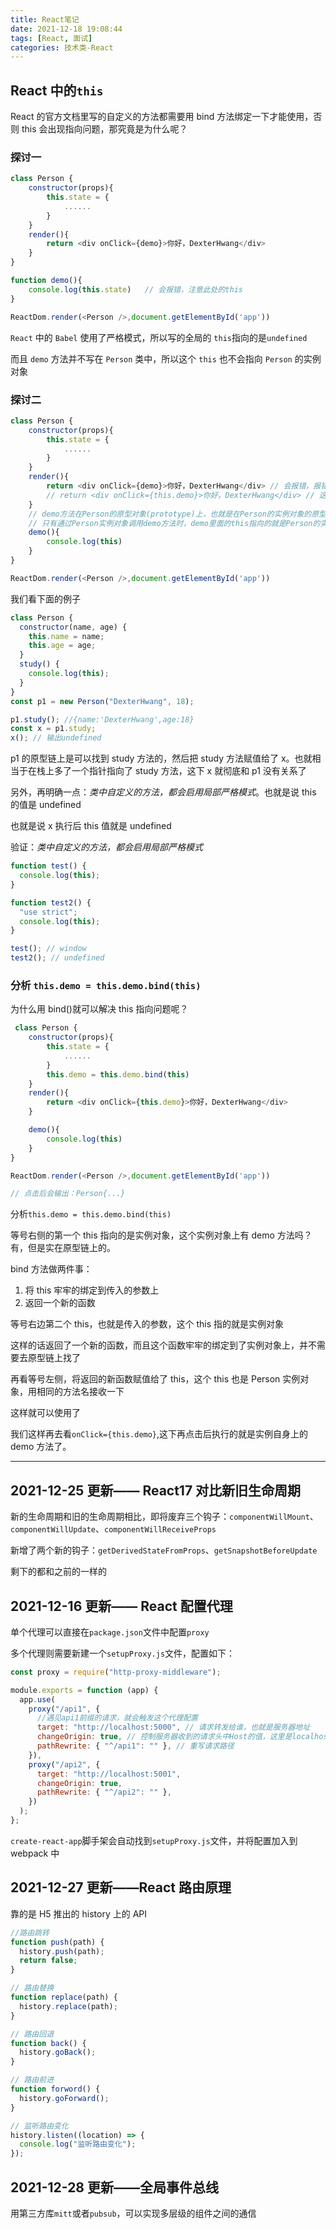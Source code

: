 ```yaml
---
title: React笔记
date: 2021-12-18 19:08:44
tags: [React, 面试]
categories: 技术类-React
---
```


## React 中的`this`

React 的官方文档里写的自定义的方法都需要用 bind 方法绑定一下才能使用，否则 this 会出现指向问题，那究竟是为什么呢？

### 探讨一

```js
class Person {
    constructor(props){
        this.state = {
            ......
        }
    }
    render(){
        return <div onClick={demo}>你好，DexterHwang</div>
    }
}

function demo(){
    console.log(this.state)   // 会报错，注意此处的this
}

ReactDom.render(<Person />,document.getElementById('app'))
```

`React` 中的 `Babel` 使用了严格模式，所以写的全局的 `this`指向的是`undefined`

而且 `demo` 方法并不写在 `Person` 类中，所以这个 `this` 也不会指向 `Person` 的实例对象

### 探讨二

```js
class Person {
    constructor(props){
        this.state = {
            ......
        }
    }
    render(){
        return <div onClick={demo}>你好，DexterHwang</div> // 会报错，报错信息为：`demo is not defined`。`onClick={demo}`是找不到 `demo` 方法的
        // return <div onClick={this.demo}>你好，DexterHwang</div> // 这样写也会报错，因为并不是通过实例对象去调用demo方法。由于demo是作为onClick的回调，不是通过实例调用的，是直接调用。类中的方法默认开启了局部的严格模式，所以this值是undefined
    }
    // demo方法在Person的原型对象(prototype)上，也就是在Person的实例对象的原型链上(_proto_)
    // 只有通过Person实例对象调用demo方法时，demo里面的this指向的就是Person的实例对象
    demo(){
        console.log(this)
    }
}

ReactDom.render(<Person />,document.getElementById('app'))
```

我们看下面的例子

```js
class Person {
  constructor(name, age) {
    this.name = name;
    this.age = age;
  }
  study() {
    console.log(this);
  }
}
const p1 = new Person("DexterHwang", 18);

p1.study(); //{name:'DexterHwang',age:18}
const x = p1.study;
x(); // 输出undefined
```

p1 的原型链上是可以找到 study 方法的，然后把 study 方法赋值给了 x。也就相当于在栈上多了一个指针指向了 study 方法，这下 x 就彻底和 p1 没有关系了

另外，再明确一点：_类中自定义的方法，都会启用局部严格模式_。也就是说 this 的值是 undefined

也就是说 x 执行后 this 值就是 undefined

验证：_类中自定义的方法，都会启用局部严格模式_

```js
function test() {
  console.log(this);
}

function test2() {
  "use strict";
  console.log(this);
}

test(); // window
test2(); // undefined
```

### 分析 `this.demo = this.demo.bind(this)`

为什么用 bind()就可以解决 this 指向问题呢？

```js
 class Person {
    constructor(props){
        this.state = {
            ......
        }
        this.demo = this.demo.bind(this)
    }
    render(){
        return <div onClick={this.demo}>你好，DexterHwang</div>
    }

    demo(){
        console.log(this)
    }
}

ReactDom.render(<Person />,document.getElementById('app'))

// 点击后会输出：Person{...}
```

分析`this.demo = this.demo.bind(this)`

等号右侧的第一个 this 指向的是实例对象，这个实例对象上有 demo 方法吗？有，但是实在原型链上的。

bind 方法做两件事：

1. 将 this 牢牢的绑定到传入的参数上
2. 返回一个新的函数

等号右边第二个 this，也就是传入的参数，这个 this 指的就是实例对象

这样的话返回了一个新的函数，而且这个函数牢牢的绑定到了实例对象上，并不需要去原型链上找了

再看等号左侧，将返回的新函数赋值给了 this，这个 this 也是 Person 实例对象，用相同的方法名接收一下

这样就可以使用了

我们这样再去看`onClick={this.demo}`,这下再点击后执行的就是实例自身上的 demo 方法了。

---

## 2021-12-25 更新—— React17 对比新旧生命周期

新的生命周期和旧的生命周期相比，即将废弃三个钩子：`componentWillMount`、`componentWillUpdate`、`componentWillReceiveProps`

新增了两个新的钩子：`getDerivedStateFromProps`、`getSnapshotBeforeUpdate`

剩下的都和之前的一样的

## 2021-12-16 更新—— React 配置代理

单个代理可以直接在`package.json`文件中配置`proxy`

多个代理则需要新建一个`setupProxy.js`文件，配置如下：

```js
const proxy = require("http-proxy-middleware");

module.exports = function (app) {
  app.use(
    proxy("/api1", {
      //遇见api1前缀的请求，就会触发这个代理配置
      target: "http://localhost:5000", // 请求转发给谁，也就是服务器地址
      changeOrigin: true, // 控制服务器收到的请求头中Host的值，这里是localhost:5000
      pathRewrite: { "^/api1": "" }, // 重写请求路径
    }),
    proxy("/api2", {
      target: "http://localhost:5001",
      changeOrigin: true,
      pathRewrite: { "^/api2": "" },
    })
  );
};
```

`create-react-app`脚手架会自动找到`setupProxy.js`文件，并将配置加入到 webpack 中

## 2021-12-27 更新——React 路由原理

靠的是 H5 推出的 history 上的 API

```js
//路由跳转
function push(path) {
  history.push(path);
  return false;
}

// 路由替换
function replace(path) {
  history.replace(path);
}

// 路由回退
function back() {
  history.goBack();
}

// 路由前进
function forword() {
  history.goForward();
}

// 监听路由变化
history.listen((location) => {
  console.log("监听路由变化");
});
```

## 2021-12-28 更新——全局事件总线

用第三方库`mitt`或者`pubsub`，可以实现多层级的组件之间的通信
